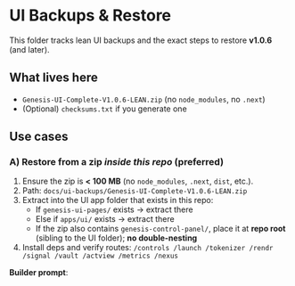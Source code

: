# UI Backups & Restore

This folder tracks lean UI backups and the exact steps to restore **v1.0.6** (and later).

## What lives here
- `Genesis-UI-Complete-V1.0.6-LEAN.zip` (no `node_modules`, no `.next`)
- (Optional) `checksums.txt` if you generate one

## Use cases

### A) Restore from a zip _inside this repo_ (preferred)
1. Ensure the zip is **< 100 MB** (no `node_modules`, `.next`, `dist`, etc.).
2. Path: `docs/ui-backups/Genesis-UI-Complete-V1.0.6-LEAN.zip`
3. Extract into the UI app folder that exists in this repo:
   - If `genesis-ui-pages/` exists → extract there
   - Else if `apps/ui/` exists → extract there
   - If the zip also contains `genesis-control-panel/`, place it at **repo root** (sibling to the UI folder); **no double-nesting**
4. Install deps and verify routes:
   `/controls /launch /tokenizer /rendr /signal /vault /actview /metrics /nexus`

**Builder prompt**:
